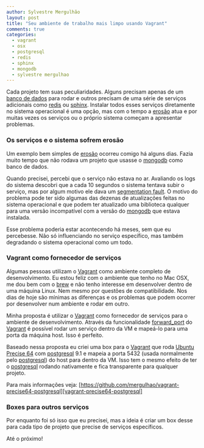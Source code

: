 ```yaml
---
author: Sylvestre Mergulhão
layout: post
title: "Seu ambiente de trabalho mais limpo usando Vagrant"
comments: true
categories:
  - vagrant
  - osx
  - postgresql
  - redis
  - sphinx
  - mongodb
  - sylvestre mergulhao
---
```


Cada projeto tem suas peculiaridades. Alguns precisam apenas de um [banco de dados][postgresql] para rodar e outros precisam de uma série de serviços adicionais como [redis][] ou [sphinx][]. Instalar todos esses serviços diretamente no sistema operacional é uma opção, mas com o tempo a [erosão][software_erosion] atua e por muitas vezes os serviços ou o próprio sistema começam a apresentar problemas.
<!--more-->

### Os serviços e o sistema sofrem erosão

Um exemplo bem simples de [erosão][software_erosion] ocorreu comigo há alguns dias. Fazia muito tempo que não rodava um projeto que usasse o [mongodb][] como banco de dados.

Quando precisei, percebi que o serviço não estava no ar. Avaliando os logs do sistema descobri que a cada 10 segundos o sistema tentava subir o serviço, mas por algum motivo ele dava um [segmentation fault][segmentation_fault]. O motivo do problema pode ter sido algumas das dezenas de atualizações feitas no sistema operacional e que podem ter atualizado uma biblioteca qualquer para uma versão incompatível com a versão do [mongodb][] que estava instalada.

Esse problema poderia estar acontecendo há meses, sem que eu percebesse. Não só influenciando no serviço específico, mas também degradando o sistema operacional como um todo.

### Vagrant como fornecedor de serviços

Algumas pessoas utilizam o [Vagrant][vagrant] como ambiente completo de desenvolvimento. Eu estou feliz com o ambiente que tenho no Mac OSX, me dou bem com o [brew][] e não tenho interesse em desenvolver dentro de uma máquina Linux. Nem mesmo por questões de compatibilidade. Nos dias de hoje são mínimas as diferenças e os problemas que podem ocorrer por desenvolver num ambiente e rodar em outro.

Minha proposta é utilizar o [Vagrant][vagrant] como fornecedor de serviços para o ambiente de desenvolvimento. Através da funcionalidade [forward_port][] do [Vagrant][vagrant] é possível rodar um serviço dentro da VM e mapeá-lo para uma porta da máquina host. Isso é perfeito.

Baseado nessa proposta eu criei uma box para o [Vagrant][vagrant] que roda [Ubuntu Precise 64][precise] com [postgresql][] 9.1 e mapeia a porta 5432 (usada normalmente pelo [postgresql][]) do host para dentro da VM. Isso tem o mesmo efeito de ter o [postgresql][] rodando nativamente e fica transparente para qualquer projeto.

Para mais informações veja: [https://github.com/mergulhao/vagrant-precise64-postgresql][vagrant-precise64-postgresql]

### Boxes para outros serviços

Por enquanto foi só isso que eu precisei, mas a ideia é criar um box desse para cada tipo de projeto que precise de serviços específicos.

Até o próximo!

[vagrant-precise64-postgresql]: https://github.com/mergulhao/vagrant-precise64-postgresql
[precise]: http://releases.ubuntu.com/precise/
[forward_port]: http://docs.vagrantup.com/v1/docs/config/vm/forward_port.html
[brew]: http://mxcl.github.com/homebrew/
[vagrant]: http://www.vagrantup.com/
[segmentation_fault]: http://en.wikipedia.org/wiki/Segmentation_fault
[software_erosion]: http://en.wikipedia.org/wiki/Software_erosion
[postgresql]: http://www.postgresql.org/
[redis]: http://redis.io/
[sphinx]: http://sphinxsearch.com/
[mongodb]: http://www.mongodb.org/
